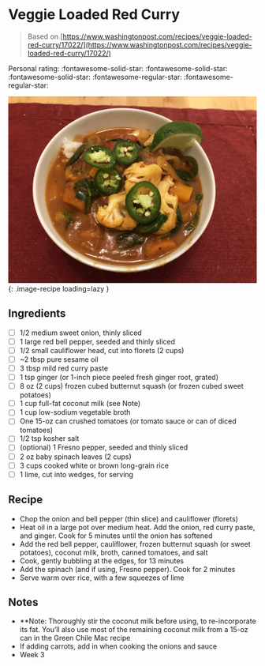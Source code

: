 <!-- Do not modify sections with "AUTO-*". They are updated by make.py -->

# Veggie Loaded Red Curry

> Based on [https://www.washingtonpost.com/recipes/veggie-loaded-red-curry/17022/](https://www.washingtonpost.com/recipes/veggie-loaded-red-curry/17022/)

<!-- rating=3; (User can specify rating on scale of 1-5) -->
<!-- AUTO-UserRating -->
Personal rating: :fontawesome-solid-star: :fontawesome-solid-star: :fontawesome-solid-star: :fontawesome-regular-star: :fontawesome-regular-star:
<!-- /AUTO-UserRating -->

<!-- name_image=veggie_loaded_red_curry.jpeg; (User can specify image name if multiple exist) -->
<!-- AUTO-Image -->
![veggie_loaded_red_curry.jpeg](./veggie_loaded_red_curry.jpeg){: .image-recipe loading=lazy }
<!-- /AUTO-Image -->

## Ingredients

* [ ] 1/2 medium sweet onion, thinly sliced
* [ ] 1 large red bell pepper, seeded and thinly sliced
* [ ] 1/2 small cauliflower head, cut into florets (2 cups)
* [ ] ~2 tbsp pure sesame oil
* [ ] 3 tbsp mild red curry paste
* [ ] 1 tsp ginger (or 1-inch piece peeled fresh ginger root, grated)
* [ ] 8 oz (2 cups) frozen cubed butternut squash (or frozen cubed sweet potatoes)
* [ ] 1 cup full-fat coconut milk (see Note)
* [ ] 1 cup low-sodium vegetable broth
* [ ] One 15-oz can crushed tomatoes (or tomato sauce or can of diced tomatoes)
* [ ] 1/2 tsp kosher salt
* [ ] (optional) 1 Fresno pepper, seeded and thinly sliced
* [ ] 2 oz baby spinach leaves (2 cups)
* [ ] 3 cups cooked white or brown long-grain rice
* [ ] 1 lime, cut into wedges, for serving

## Recipe

* Chop the onion and bell pepper (thin slice) and cauliflower (florets)
* Heat oil in a large pot over medium heat. Add the onion, red curry paste, and ginger. Cook for 5 minutes until the onion has softened
* Add the red bell pepper, cauliflower, frozen butternut squash (or sweet potatoes), coconut milk, broth, canned tomatoes, and salt
* Cook, gently bubbling at the edges, for 13 minutes
* Add the spinach (and if using, Fresno pepper). Cook for 2 minutes
* Serve warm over rice, with a few squeezes of lime

## Notes

* **Note: Thoroughly stir the coconut milk before using, to re-incorporate its fat. You’ll also use most of the remaining coconut milk from a 15-oz can in the Green Chile Mac recipe
* If adding carrots, add in when cooking the onions and sauce
* Week 3
